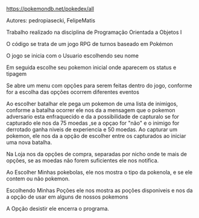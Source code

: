 https://pokemondb.net/pokedex/all 

Autores: pedropiasecki, FelipeMatis

Trabalho realizado na disciplina de Programação Orientada a Objetos I

O código se trata de um jogo RPG de turnos baseado em Pokémon

O jogo se inicia com o Usuario escolhendo seu nome

Em seguida escolhe seu pokemon inicial onde aparecem os status e tipagem

Se abre um menu com opções para serem feitas dentro do jogo, conforme for a escolha das opções ocorrem diferentes eventos

Ao escolher batalhar ele pega um pokemon de uma lista de inimigos, conforme a batalha ocorrer ele nos da a mensagem que o pokemon adversario esta enfraquecido e da a possibilidade de capturalo se for capturado ele nos da 75 moedas ,se a opçao for "não" e o inimigo for derrotado ganha niveis de experiencia e  50 moedas.
Ao capturar um pokemon, ele nos da a opção de escolher entre os capturados ao iniciar uma nova batalha.

Na Loja nos da opções de compra, separadas por nicho onde te mais de opções, se as moedas não forem suficientes ele nos notifica.

Ao Escolher Minhas pokebolas, ele nos mostra o tipo da pokenola, e se ele contem ou não pokemon.

Escolhendo Minhas Poções ele nos mostra as poções disponiveis e nos da a opção de usar em alguns de nossos pokemons

A Opção desistir ele encerra o programa.










